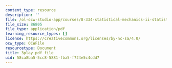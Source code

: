 ```yaml
---
content_type: resource
description: ''
file: /ol-ocw-studio-app/courses/8-334-statistical-mechanics-ii-statistical-physics-of-fields-spring-2014/58ca8ba55cc85881fba5f724e5c4cdd7_6HrTfI8R_9A.pdf
file_size: 86805
file_type: application/pdf
learning_resource_types: []
license: https://creativecommons.org/licenses/by-nc-sa/4.0/
ocw_type: OCWFile
resourcetype: Document
title: 3play pdf file
uid: 58ca8ba5-5cc8-5881-fba5-f724e5c4cdd7
---
```

